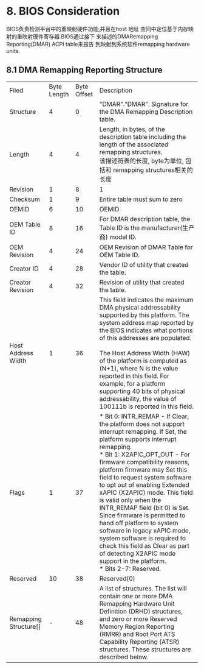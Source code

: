 # 8. BIOS Consideration
BIOS负责检测平台中的重映射硬件功能,并且在host 地址
空间中定位基于内存映射的重映射硬件寄存器.BIOS通过接下
来描述的DMARemapping Reporting(DMAR) ACPI table来报告
到映射到系统软件remapping hardware units.

## 8.1 DMA Remapping Reporting Structure
<table>
    <tr>
		<td>Filed</td>
		<td>Byte Length</td>
		<td>Byte Offset</td>
		<td>Description</td>
    </tr>
    <tr>
		<td>Structure</td>
		<td>4</td>
		<td>0</td>
		<td>
			"DMAR".“DMAR”. Signature for the DMA Remapping
			Description table.
		</td>
    </tr>
    <tr>
		<td>Length</td>
		<td>4</td>
		<td>4</td>
		<td>
			Length, in bytes, of the description table
			including the length of the associated remapping
			structures.<br/>
			该描述符表的长度, byte为单位, 包括和 remapping 
			structures相关的长度
		</td>
    </tr>
    <tr>
		<td>Revision</td>
		<td>1</td>
		<td>8</td>
		<td>1</td>
    </tr>
    <tr>
		<td>Checksum</td>
		<td>1</td>
		<td>9</td>
		<td>Entire table must sum to zero</td>
    </tr>
    <tr>
		<td>OEMID</td>
		<td>6</td>
		<td>10</td>
		<td>OEMID</td>
    </tr>
    <tr>
		<td>OEM Table ID</td>
		<td>8</td>
		<td>16</td>
		<td>
			For DMAR description table, the Table ID is the
			manufacturer(生产商) model ID.
		</td>
    </tr>
    <tr>
		<td>OEM Revision</td>
		<td>4</td>
		<td>24</td>
		<td>OEM Revision of DMAR Table for OEM Table ID.</td>
    </tr>
    <tr>
		<td>Creator ID</td>
		<td>4</td>
		<td>28</td>
		<td>Vendor ID of utility that created the table.</td>
    </tr>
    <tr>
		<td>Creator Revision</td>
		<td>4</td>
		<td>32</td>
		<td>Revision of utility that created the table.</td>
    </tr>
    <tr>
		<td>Host Address Width</td>
		<td>1</td>
		<td>36</td>
		<td>
			This field indicates the maximum DMA physical
			addressability supported by this platform. The
			system address map reported by the BIOS
			indicates what portions of this addresses are
			populated.<br/><br/>
			The Host Address Width (HAW) of the platform is
			computed as (N+1), where N is the value
			reported in this field. For example, for a platform
			supporting 40 bits of physical addressability, the
			value of 100111b is reported in this field.
		</td>
    </tr>
    <tr>
		<td>Flags</td>
		<td>1</td>
		<td>37</td>
		<td>
			* Bit 0: INTR_REMAP - If Clear, the platform
			does not support interrupt remapping. If Set,
			the platform supports interrupt remapping.<br/>
			* Bit 1: X2APIC_OPT_OUT - For firmware
			compatibility reasons, platform firmware
			may Set this field to request system
			software to opt out of enabling Extended
			xAPIC (X2APIC) mode. This field is valid only
			when the INTR_REMAP field (bit 0) is Set.
			Since firmware is permitted to hand off
			platform to system software in legacy xAPIC
			mode, system software is required to check
			this field as Clear as part of detecting
			X2APIC mode support in the platform.<br/>
			* Bits 2-7: Reserved.
		</td>
    </tr>
    <tr>
		<td>Reserved</td>
		<td>10</td>
		<td>38</td>
		<td>Reserved(0)</td>
    </tr>
    <tr>
		<td>Remapping Structure[]</td>
		<td>-</td>
		<td>48</td>
		<td>
			A list of structures. The list will contain one or
			more DMA Remapping Hardware Unit Definition
			(DRHD) structures, and zero or more Reserved
			Memory Region Reporting (RMRR) and Root Port
			ATS Capability Reporting (ATSR) structures.
			These structures are described below.
		</td>
    </tr>
</table>


